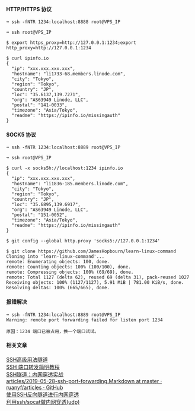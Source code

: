 #### HTTP/HTTPS 协议  
```  
➜ ssh -fNTR 1234:localhost:8888 root@VPS_IP  
  
➜ ssh root@VPS_IP  
  
$ export https_proxy=http://127.0.0.1:1234;export http_proxy=http://127.0.0.1:1234  
  
$ curl ipinfo.io  
{  
  "ip": "xxx.xxx.xxx.xxx",  
  "hostname": "li1733-68.members.linode.com",  
  "city": "Tokyo",  
  "region": "Tokyo",  
  "country": "JP",  
  "loc": "35.6137,139.7271",  
  "org": "AS63949 Linode, LLC",  
  "postal": "141-0033",  
  "timezone": "Asia/Tokyo",  
  "readme": "https://ipinfo.io/missingauth"  
}  
```  
  
#### SOCK5 协议  
```  
➜ ssh -fNTR 1234:localhost:8889 root@VPS_IP  
  
➜ ssh root@VPS_IP  
  
$ curl -x socks5h://localhost:1234 ipinfo.io  
{  
  "ip": "xxx.xxx.xxx.xxx",  
  "hostname": "li1836-185.members.linode.com",  
  "city": "Tokyo",  
  "region": "Tokyo",  
  "country": "JP",  
  "loc": "35.6895,139.6917",  
  "org": "AS63949 Linode, LLC",  
  "postal": "151-0052",  
  "timezone": "Asia/Tokyo",  
  "readme": "https://ipinfo.io/missingauth"  
}  
  
$ git config --global http.proxy 'socks5://127.0.0.1:1234'  
  
$ git clone https://github.com/JamesHopbourn/learn-linux-command  
Cloning into 'learn-linux-command'...  
remote: Enumerating objects: 100, done.  
remote: Counting objects: 100% (100/100), done.  
remote: Compressing objects: 100% (69/69), done.  
remote: Total 1127 (delta 62), reused 69 (delta 31), pack-reused 1027  
Receiving objects: 100% (1127/1127), 5.91 MiB | 781.00 KiB/s, done.  
Resolving deltas: 100% (665/665), done.  
```  
  
#### 报错解决
```
➜ ssh -fNTR 1234:localhost:8889 root@VPS_IP  
Warning: remote port forwarding failed for listen port 1234

原因：1234 端口已被占用，换一个端口试试。
```
#### 相关文章  
[SSH高级用法隧道](https://note.yuchaoshui.com/blog/post/yuziyue/SSH%E5%86%85%E7%BD%91%E7%A9%BF%E9%80%8F#title-5)  
[SSH 端口转发简明教程](https://sspai.com/post/61641)  
[SSH隧道：内网穿透实战](https://cherrot.com/tech/2017/01/08/ssh-tunneling-practice.html)  
[articles/2019-05-28-ssh-port-forwarding.Markdown at master · ruanyf/articles · GitHub](https://github.com/ruanyf/articles/blob/master/2019/2019-05-28-ssh-port-forwarding.md)  
[使用SSH反向隧道进行内网穿透](http://arondight.me/2016/02/17/%E4%BD%BF%E7%94%A8SSH%E5%8F%8D%E5%90%91%E9%9A%A7%E9%81%93%E8%BF%9B%E8%A1%8C%E5%86%85%E7%BD%91%E7%A9%BF%E9%80%8F/)  
[利用ssh/socat做内网穿透(udp)](https://www.goalan.net/2018/05/03/%E5%88%A9%E7%94%A8ssh%E5%92%8Csocat%E5%81%9A%E5%86%85%E7%BD%91%E7%A9%BF%E9%80%8F/)  
